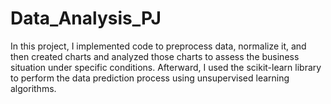 # Data_Analysis_PJ
In this project, I implemented code to preprocess data, normalize it, and then created charts and analyzed those charts to assess the business situation under specific conditions. Afterward, I used the scikit-learn library to perform the data prediction process using unsupervised learning algorithms.
